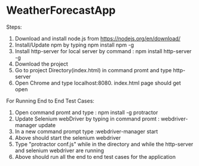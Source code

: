 # WeatherForecastApp
Steps: 
1. Download and install node.js from https://nodejs.org/en/download/
2. Install/Update npm by typing npm install npm -g
3. Install http-server for local server by command : npm install http-server -g
4. Download the project
5. Go to project Directory(index.html) in command promt and type http-server
6. Open Chrome and type localhost:8080. index.html page should get open

For Running End to End Test Cases:
1. Open command promt and type : npm install -g protractor
2. Update Selenium webDriver by typing in command promt : webdriver-manager update
3. In a new command prompt type :webdriver-manager start
4. Above should start the selenium webdriver
5. Type "protractor conf.js" while in the directory and while the http-server and selenium webdriver are running
6. Above should run all the end to end test cases for the application
